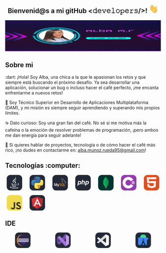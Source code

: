 
<div align="center">
    <h2>Bienvenid@s a mi gitHub <𝚍𝚎𝚟𝚎𝚕𝚘𝚙𝚎𝚛𝚜/>! <img src="https://github.com/ABSphreak/ABSphreak/blob/master/gifs/Hi.gif" width="30px"></h2>
    <img src="https://github.com/Albamunru/Albamunru/blob/main/Banner.png" alt="Banner" style="width:100%; max-height:100px;">
</div>

<h2>Sobre mi</h2>
:dart: ¡Hola! Soy Alba, una chica a la que le apasionan los retos y que siempre está buscando el próximo desafío. Ya sea desarrollar una aplicación, solucionar un bug  o incluso hacer el café perfecto, ¡me encanta enfrentarme a nuevos retos!

:pill: Soy Técnico Superior en Desarrollo de Aplicaciones Multiplataforma (DAM), y mi misión es siempre seguir aprendiendo y superando mis propios límites.

☕️ Dato curioso: Soy una gran fan del café. No sé si me motiva más la cafeína o la emoción de resolver problemas de programación, ¡pero ambos me dan energía para seguir adelante!

:email: Si quieres hablar de proyectos, tecnología o de cómo hacer el café más rico, ¡no dudes en contactarme en: <a href="mailto:alba.munoz.rueda95@gmail.com">alba.munoz.rueda95@gmail.com</a>!

<h2>Tecnologías :computer:</h2>

<div style="display: grid; grid-template-columns: repeat(auto-fit, minmax(50px, 1fr)); gap: 15px; justify-items: center; align-items: center;">
    <img src="https://raw.githubusercontent.com/tandpfun/skill-icons/main/icons/Java-Dark.svg" alt="Java Icon" width="50" style="pointer-events: none;">
    <img src="https://raw.githubusercontent.com/tandpfun/skill-icons/main/icons/Python-Dark.svg" alt="Python Icon" width="50" style="pointer-events: none;">
    <img src="https://raw.githubusercontent.com/tandpfun/skill-icons/main/icons/MySQL-Dark.svg" alt="MySQL Icon" width="50" style="pointer-events: none;">
    <img src="https://raw.githubusercontent.com/tandpfun/skill-icons/main/icons/PHP-Dark.svg" alt="PHP Icon" width="50" style="pointer-events: none;">
    <img src="https://raw.githubusercontent.com/tandpfun/skill-icons/main/icons/MongoDB.svg" alt="MongoDB Icon" width="50" style="pointer-events: none;">
    <img src="https://raw.githubusercontent.com/tandpfun/skill-icons/main/icons/CS.svg" alt="C# Icon" width="50" style="pointer-events: none;">
    <img src="https://raw.githubusercontent.com/tandpfun/skill-icons/main/icons/HTML.svg" alt="HTML Icon" width="50" style="pointer-events: none;">
    <img src="https://raw.githubusercontent.com/tandpfun/skill-icons/main/icons/JavaScript.svg" alt="JavaScript Icon" width="50" style="pointer-events: none;">
    <img src="https://raw.githubusercontent.com/tandpfun/skill-icons/main/icons/Angular-Dark.svg" alt="Angular Icon" width="50" style="pointer-events: none;">
</div>

<h2>IDE</h2>
<div style="display: grid; grid-template-columns: repeat(auto-fit, minmax(50px, 1fr)); gap: 15px; justify-items: center; align-items: center;">
    <img src="https://github.com/tandpfun/skill-icons/blob/main/icons/Eclipse-Dark.svg" alt="Java Icon" width="50" style="pointer-events: none;">
    <img src="https://github.com/tandpfun/skill-icons/blob/main/icons/VisualStudio-Dark.svg" alt="VS Icon" width="50" style="pointer-events: none;">
    <img src="https://github.com/tandpfun/skill-icons/blob/main/icons/VSCode-Dark.svg" alt="VSC Icon" width="50" style="pointer-events: none;">
    <img src="https://github.com/tandpfun/skill-icons/blob/main/icons/AndroidStudio-Dark.svg" alt="PHP Icon" width="50" style="pointer-events: none;">
   
</div>









